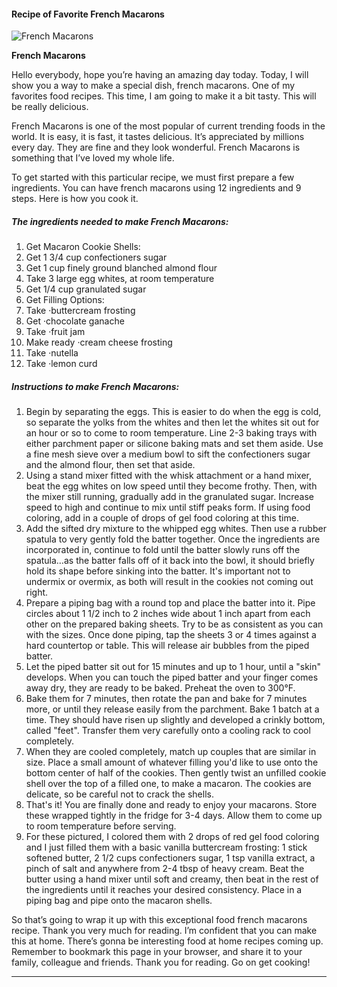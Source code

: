             

#### Recipe of Favorite French Macarons

![French Macarons](https://img-global.cpcdn.com/recipes/ec85c7eb813930e1/751x532cq70/french-macarons-recipe-main-photo.jpg)

**French Macarons**

Hello everybody, hope you’re having an amazing day today. Today, I will show you a way to make a special dish, french macarons. One of my favorites food recipes. This time, I am going to make it a bit tasty. This will be really delicious.

French Macarons is one of the most popular of current trending foods in the world. It is easy, it is fast, it tastes delicious. It’s appreciated by millions every day. They are fine and they look wonderful. French Macarons is something that I’ve loved my whole life.

To get started with this particular recipe, we must first prepare a few ingredients. You can have french macarons using 12 ingredients and 9 steps. Here is how you cook it.

##### The ingredients needed to make French Macarons:

1.  Get Macaron Cookie Shells:
2.  Get 1 3/4 cup confectioners sugar
3.  Get 1 cup finely ground blanched almond flour
4.  Take 3 large egg whites, at room temperature
5.  Get 1/4 cup granulated sugar
6.  Get Filling Options:
7.  Take ·buttercream frosting
8.  Get ·chocolate ganache
9.  Take ·fruit jam
10.  Make ready ·cream cheese frosting
11.  Take ·nutella
12.  Take ·lemon curd

##### Instructions to make French Macarons:

1.  Begin by separating the eggs. This is easier to do when the egg is cold, so separate the yolks from the whites and then let the whites sit out for an hour or so to come to room temperature. Line 2-3 baking trays with either parchment paper or silicone baking mats and set them aside. Use a fine mesh sieve over a medium bowl to sift the confectioners sugar and the almond flour, then set that aside.
2.  Using a stand mixer fitted with the whisk attachment or a hand mixer, beat the egg whites on low speed until they become frothy. Then, with the mixer still running, gradually add in the granulated sugar. Increase speed to high and continue to mix until stiff peaks form. If using food coloring, add in a couple of drops of gel food coloring at this time.
3.  Add the sifted dry mixture to the whipped egg whites. Then use a rubber spatula to very gently fold the batter together. Once the ingredients are incorporated in, continue to fold until the batter slowly runs off the spatula…as the batter falls off of it back into the bowl, it should briefly hold its shape before sinking into the batter. It's important not to undermix or overmix, as both will result in the cookies not coming out right.
4.  Prepare a piping bag with a round top and place the batter into it. Pipe circles about 1 1/2 inch to 2 inches wide about 1 inch apart from each other on the prepared baking sheets. Try to be as consistent as you can with the sizes. Once done piping, tap the sheets 3 or 4 times against a hard countertop or table. This will release air bubbles from the piped batter.
5.  Let the piped batter sit out for 15 minutes and up to 1 hour, until a "skin" develops. When you can touch the piped batter and your finger comes away dry, they are ready to be baked. Preheat the oven to 300°F.
6.  Bake them for 7 minutes, then rotate the pan and bake for 7 minutes more, or until they release easily from the parchment. Bake 1 batch at a time. They should have risen up slightly and developed a crinkly bottom, called "feet". Transfer them very carefully onto a cooling rack to cool completely.
7.  When they are cooled completely, match up couples that are similar in size. Place a small amount of whatever filling you'd like to use onto the bottom center of half of the cookies. Then gently twist an unfilled cookie shell over the top of a filled one, to make a macaron. The cookies are delicate, so be careful not to crack the shells.
8.  That's it! You are finally done and ready to enjoy your macarons. Store these wrapped tightly in the fridge for 3-4 days. Allow them to come up to room temperature before serving.
9.  For these pictured, I colored them with 2 drops of red gel food coloring and I just filled them with a basic vanilla buttercream frosting: 1 stick softened butter, 2 1/2 cups confectioners sugar, 1 tsp vanilla extract, a pinch of salt and anywhere from 2-4 tbsp of heavy cream. Beat the butter using a hand mixer until soft and creamy, then beat in the rest of the ingredients until it reaches your desired consistency. Place in a piping bag and pipe onto the macaron shells.

So that’s going to wrap it up with this exceptional food french macarons recipe. Thank you very much for reading. I’m confident that you can make this at home. There’s gonna be interesting food at home recipes coming up. Remember to bookmark this page in your browser, and share it to your family, colleague and friends. Thank you for reading. Go on get cooking!

* * *